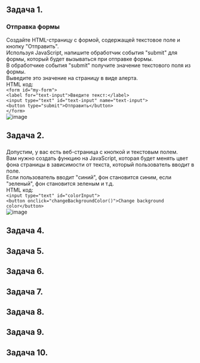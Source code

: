 ## Задача 1.   
### Отправка формы  

Создайте HTML-страницу с формой, содержащей текстовое поле и кнопку "Отправить".  
Используя JavaScript, напишите обработчик события "submit" для формы, который будет вызываться при отправке формы.  
В обработчике события "submit" получите значение текстового поля из формы.  
Выведите это значение на страницу в виде алерта.  
HTML код:  
 `<form id="my-form">`  
		`<label for="text-input">Введите текст:</label>`  
		`<input type="text" id="text-input" name="text-input">`  
		`<button type="submit">Отправить</button>`  
	`</form>`  
  ![image](https://user-images.githubusercontent.com/113675674/226186217-cb43d082-c537-4ba2-a319-831b24820f1b.png)  


## Задача 2.   
### 
Допустим, у вас есть веб-страница с кнопкой и текстовым полем.   
Вам нужно создать функцию на JavaScript, которая будет менять цвет фона страницы в зависимости от текста, который пользователь вводит в поле.   
Если пользователь вводит "синий", фон становится синим, если "зеленый", фон становится зеленым и т.д.  
HTML код:  
`<input type="text" id="colorInput">`  
`<button onclick="changeBackgroundColor()">Change background color</button>`  
![image](https://user-images.githubusercontent.com/113675674/226188074-37b865f5-281b-4b01-bc9b-ca65eeafa1ad.png)  


## Задача 4.   
### 

## Задача 5.   
### 

## Задача 6.   
### 

## Задача 7.   
### 

## Задача 8.   
### 

## Задача 9.   
### 

## Задача 10.   
### 
